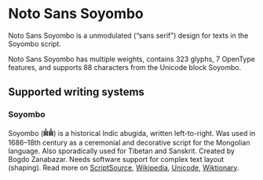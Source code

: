 
# Noto Sans Soyombo

Noto Sans Soyombo is a unmodulated (“sans serif”) design for texts in the Soyombo script. 

Noto Sans Soyombo has multiple weights, contains 323 glyphs, 7 OpenType features, and supports 88 characters from the Unicode block Soyombo.


## Supported writing systems


### Soyombo

Soyombo (𑪞𑪞‎) is a historical Indic abugida, written left-to-right. Was used in 1686–18th century as a ceremonial and decorative script for the Mongolian language. Also sporadically used for Tibetan and Sanskrit. Created by Bogdo Zanabazar. Needs software support for complex text layout (shaping). Read more on [ScriptSource](https://scriptsource.org/scr/Soyo), [Wikipedia](https://en.wikipedia.org/wiki/ISO_15924:Soyo), [Unicode](https://www.unicode.org/versions/Unicode13.0.0/ch14.pdf#G41941), [Wiktionary](https://en.wiktionary.org/wiki/Category:Soyombo_script).

